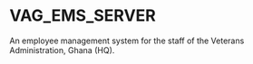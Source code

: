 # VAG_EMS_SERVER
An employee management system for the staff of the Veterans Administration, Ghana (HQ).
